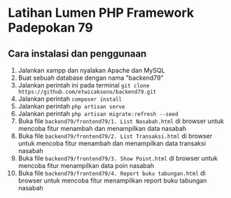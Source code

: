 # Latihan Lumen PHP Framework Padepokan 79


## Cara instalasi dan penggunaan

1. Jalankan xampp dan nyalakan Apache dan MySQL
2. Buat sebuah database dengan nama "backend79"
3. Jalankan perintah ini pada terminal `git clone https://github.com/etwicaksono/backend79.git`
4. Jalankan perintah `composer install`
5. Jalankan perintah `php artisan serve`
6. Jalankan perintah `php artisan migrate:refresh --seed`
7. Buka file `backend79/frontend79/1. List Nasabah.html` di browser untuk mencoba fitur menambah dan menampilkan data nasabah
8. Buka file `backend79/frontend79/2. List Transaksi.html` di browser untuk mencoba fitur menambah dan menampilkan data transaksi nasabah
9. Buka file `backend79/frontend79/3. Show Point.html` di browser untuk mencoba fitur menampilkan data poin nasabah
10. Buka file `backend79/frontend79/4. Report buku tabungan.html` di browser untuk mencoba fitur menampilkan report buku tabungan nasabah

